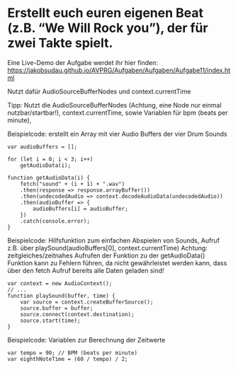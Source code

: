 # Erstellt euch euren eigenen Beat (z.B. “We Will Rock you”), der für zwei Takte spielt.

Eine Live-Demo der Aufgabe werdet ihr hier finden: https://jakobsudau.github.io/AVPRG/Aufgaben/Aufgaben/Aufgabe11/index.html

Nutzt dafür AudioSourceBufferNodes und context.currentTime

Tipp: Nutzt die AudioSourceBufferNodes (Achtung, eine Node nur einmal nutzbar/startbar!), context.currentTime, sowie Variablen für bpm (beats per minute), 

Beispielcode: erstellt ein Array mit vier Audio Buffers der vier Drum Sounds
```
var audioBuffers = [];

for (let i = 0; i < 3; i++)
    getAudioData(i);

function getAudioData(i) {
    fetch("sound" + (i + 1) + ".wav")
    .then(response => response.arrayBuffer())
    .then(undecodedAudio => context.decodeAudioData(undecodedAudio))
    .then(audioBuffer => {
        audioBuffers[i] = audioBuffer;
    })
    .catch(console.error);
}
```

Beispielcode: Hilfsfunktion zum einfachen Abspielen von Sounds, Aufruf z.B. über playSound(audioBuffers[0], context.currentTime)
Achtung: zeitgleiches/zeitnahes Aufrufen der Funktion zu der getAudioData() Funktion kann zu Fehlern führen, da nicht gewährleistet werden kann, dass über den fetch Aufruf bereits alle Daten geladen sind!
```
var context = new AudioContext();
// ...
function playSound(buffer, time) {
    var source = context.createBufferSource();
    source.buffer = buffer;
    source.connect(context.destination);
    source.start(time);
}
```

Beispielcode: Variablen zur Berechnung der Zeitwerte
```
var tempo = 90; // BPM (beats per minute)
var eighthNoteTime = (60 / tempo) / 2;
```